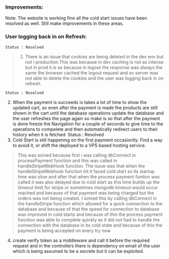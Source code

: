 ### Improvements:

Note: The website is working fine all the cold start issues have been resolved as well. Still make improvements in these areas.

### User logging back in on Refresh: 
    Status : Resolved
> 1. There is an issue that cookies are being deleted in the dev env but not i production.This was because in dev caching is not as intense but in prod it is so because in logout the response was always the same the browser cached the logout request and so server was not able to delete the cookies and the user was logging back in on refresh.

    Status : Resolved
2. When the payment is succeeds is takes a lot of time to show the updated cart, so even after the payment is made the products are still shown in the cart until the database operations update the database and the user refreshes the page again so make is so that after the payment is done freeze the Navigation for a couple of seconds to give time to the operations to compelete and then automatically redirect users to their history when it is fetched.
 Status : Resolved
3. Cold Start is still happening on the first payment occasionlly. Find a way to avoid it, or shift the deployed to a VPS based hosting service.
> This was solved because first i was calling dbConnect in processPayment function and this was called in handleStripeWebHook function. The issue was that when the handleStripeWebhook function hit it faced cold start so its startup time was slow and after that when the process payment funtion was called it was also delayed due to cold start as this time builds up the timeout limit for stripe or sometimes mongodb timeout would occur reached and because of that payment was being charged but the orders was not being created. I solved this by calling dbConnect in the handleStripe function which allowed for a quick connection to the database and because of that the speed for connection to database was improved in cold starts and because of this the process payment function was able to complete quickly as it did not had to handle the connection with the database in its cold state and because of this the payment is being accepted on every try now

4. create verify token as a middleware and call it before the required request and in the controllers there is dependency on email of the user which is being assumed to be a secrete but it can be exploited.